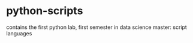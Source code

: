# python-scripts
contains the first python lab, first semester in data science master: script languages
